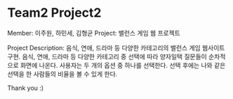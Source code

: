 # Team2 Project2
Member: 이주원, 하민세, 김형균 
Project: 밸런스 게임 웹 프로젝트

Project Description: 
음식, 연애, 드라마 등 다양한 카테고리의 밸런스 게임 웹사이트 구현. 음식, 연애, 드라마 등 다양한 카테고리 중 선택에 따라 양자일택 질문들이 순차적으로 화면에 나온다. 사용자는 두 개의 옵션 중 하나를 선택한다. 선택 후에는 나와 같은 선택을 한 사람들의 비율을 볼 수 있게 한다.


Thank you :)